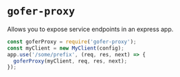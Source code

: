 # `gofer-proxy`

Allows you to expose service endpoints in an express app.

```js
const goferProxy = require('gofer-proxy');
const myClient = new MyClient(config);
app.use('/some/prefix', (req, res, next) => {
  goferProxy(myClient, req, res, next);
});
```
